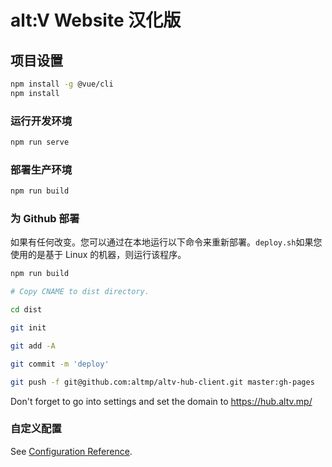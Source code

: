 # alt:V Website 汉化版

## 项目设置

```sh
npm install -g @vue/cli
npm install
```

### 运行开发环境

```sh
npm run serve
```

### 部署生产环境

```sh
npm run build
```

### 为 Github 部署

如果有任何改变。您可以通过在本地运行以下命令来重新部署。`deploy.sh`如果您使用的是基于 Linux 的机器，则运行该程序。

```sh
npm run build

# Copy CNAME to dist directory.

cd dist

git init

git add -A

git commit -m 'deploy'

git push -f git@github.com:altmp/altv-hub-client.git master:gh-pages
```

Don't forget to go into settings and set the domain to https://hub.altv.mp/

### 自定义配置

See [Configuration Reference](https://cli.vuejs.org/config/).
